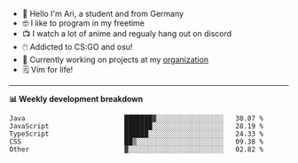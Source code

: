 * 👋 Hello I'm Ari, a student and from Germany
* 🤓 I like to program in my freetime
* 📺 I watch a lot of anime and regualy hang out on discord
* 🖱️ Addicted to CS:GO and osu!
* 👷 Currently working on projects at my [organization](https://github.com/aridevelopment-de)
* 🗒️ Vim for life!

<hr />

**📊 Weekly development breakdown**

<!--START_SECTION:waka-->

```text
Java                         ███████▓░░░░░░░░░░░░░░░░░   30.07 %
JavaScript                   ███████░░░░░░░░░░░░░░░░░░   28.19 %
TypeScript                   ██████░░░░░░░░░░░░░░░░░░░   24.33 %
CSS                          ██▒░░░░░░░░░░░░░░░░░░░░░░   09.38 %
Other                        ▓░░░░░░░░░░░░░░░░░░░░░░░░   02.82 %
```

<!--END_SECTION:waka-->
